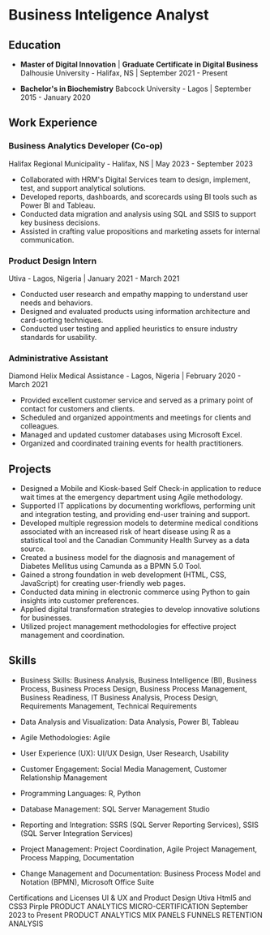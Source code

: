 # Business Inteligence Analyst


## Education
- **Master of Digital Innovation** | **Graduate Certificate in Digital Business**
  Dalhousie University - Halifax, NS | September 2021 - Present

- **Bachelor's in Biochemistry**
  Babcock University - Lagos | September 2015 - January 2020

## Work Experience
### Business Analytics Developer (Co-op)
Halifax Regional Municipality - Halifax, NS | May 2023 - September 2023
- Collaborated with HRM's Digital Services team to design, implement, test, and support analytical solutions.
- Developed reports, dashboards, and scorecards using BI tools such as Power BI and Tableau.
- Conducted data migration and analysis using SQL and SSIS to support key business decisions.
- Assisted in crafting value propositions and marketing assets for internal communication.

### Product Design Intern
Utiva - Lagos, Nigeria | January 2021 - March 2021
- Conducted user research and empathy mapping to understand user needs and behaviors.
- Designed and evaluated products using information architecture and card-sorting techniques.
- Conducted user testing and applied heuristics to ensure industry standards for usability.

### Administrative Assistant
Diamond Helix Medical Assistance - Lagos, Nigeria | February 2020 - March 2021
- Provided excellent customer service and served as a primary point of contact for customers and clients.
- Scheduled and organized appointments and meetings for clients and colleagues.
- Managed and updated customer databases using Microsoft Excel.
- Organized and coordinated training events for health practitioners.

## Projects
- Designed a Mobile and Kiosk-based Self Check-in application to reduce wait times at the emergency department using Agile methodology.
- Supported IT applications by documenting workflows, performing unit and integration testing, and providing end-user training and support.
- Developed multiple regression models to determine medical conditions associated with an increased risk of heart disease using R as a statistical tool and the Canadian Community Health Survey as a data source.
- Created a business model for the diagnosis and management of Diabetes Mellitus using Camunda as a BPMN 5.0 Tool.
- Gained a strong foundation in web development (HTML, CSS, JavaScript) for creating user-friendly web pages.
- Conducted data mining in electronic commerce using Python to gain insights into customer preferences.
- Applied digital transformation strategies to develop innovative solutions for businesses.
- Utilized project management methodologies for effective project management and coordination.


## Skills
- Business Skills: Business Analysis, Business Intelligence (BI), Business Process, Business Process Design, Business Process Management, Business Readiness, IT Business Analysis, Process Design, Requirements Management, Technical Requirements

- Data Analysis and Visualization: Data Analysis, Power BI, Tableau

- Agile Methodologies: Agile

- User Experience (UX): UI/UX Design, User Research, Usability

- Customer Engagement: Social Media Management, Customer Relationship Management

- Programming Languages: R, Python

- Database Management: SQL Server Management Studio

- Reporting and Integration: SSRS (SQL Server Reporting Services), SSIS (SQL Server Integration Services)

- Project Management: Project Coordination, Agile Project Management, Process Mapping, Documentation

- Change Management and Documentation: Business Process Model and Notation (BPMN), Microsoft Office Suite



Certifications and Licenses
UI & UX and Product Design
Utiva Html5 and CSS3
Pirple
PRODUCT ANALYTICS MICRO-CERTIFICATION
September 2023 to Present
PRODUCT ANALYTICS 
MIX PANELS 
FUNNELS 
RETENTION ANALYSIS
